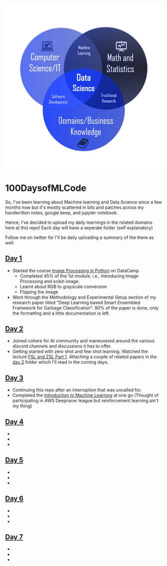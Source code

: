 ![Cover Image](cover.jpg)

# 100DaysofMLCode
So, I've been learning about Machine learning and Data Science
since a few months now but it's mostly scattered in bits and patches
across my handwritten notes, google keep, and jupyter notebook.

Hence, I've decided to upload my daily learnings in the related domains
here at this repo! 
Each day will have a seperate folder (self explanatory)

Follow me on twitter for I'll be daily uploading a summary of the there 
as well.

## [Day 1](https://github.com/Anann99/100DaysofMLCode/tree/main/Day%201)

- Started the course [Image Processing in Python]() on DataCamp.
  - Completed 45% of the 1st module, i.e., Introducing Image Processing and scikit-image.
  - Learnt about RGB to grayscale conversion
  - Flipping the image 
- Went through the Methodology and Experimental Setup section of my research paper titled "Deep Learning based Smart Ensembled Framework for Garbage Classification". 90% of the paper is done, only the formatting and a little documentation is left.
  

## [Day 2](https://github.com/Anann99/100DaysofMLCode/tree/main/Day%202)

- Joined cohere for AI community and maneuvered around the various discord channels and discussions it has to offer.
- Getting started with zero shot and few shot learning. Watched the lecture [FSL and ZSL Part 1](https://youtu.be/ppC9ruaVuQQ). Attaching a couple of related papers in the [day 2](https://github.com/Anann99/100DaysofMLCode/tree/main/Day%202) folder which I'll read in the coming days.

## [Day 3]()

- Continuing this repo after an interruption that was uncalled for. 
- Completed the [Introduction to Machine Learning](https://student.deepracer.com/learn) at one go (Thought of participating in AWS Deepracer league but reinforcement learning ain't my thing)
  

## [Day 4]()

- 
- 
- 

## [Day 5]()

- 
- 
- 

## [Day 6]()

- 
- 
- 

## [Day 7]()

- 
- 
- 



